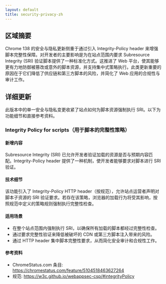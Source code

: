 ```yaml
---
layout: default
title: security-privacy-zh
---
```


## 区域摘要

Chrome 138 的安全与隐私更新侧重于通过引入 Integrity-Policy header 来增强脚本完整性保障。对开发者的主要影响是为在站点范围内要求 Subresource Integrity (SRI) 验证脚本提供了一种标准化方式。这推进了 Web 平台，使其能够更有力地防御被篡改或意外的脚本资源，并支持集中式策略执行。此类更新重要的原因在于它们降低了供应链和第三方脚本的风险，并简化了 Web 应用的合规性与审计工作。

## 详细更新

此版本中的单一安全与隐私变更收紧了站点如何为脚本资源强制执行 SRI。以下为功能细节和直接参考资料。

### Integrity Policy for scripts（用于脚本的完整性策略）

#### 新增内容
Subresource Integrity (SRI) 已允许开发者验证加载的资源是否与预期内容匹配。Integrity-Policy header 提供了一种机制，使开发者能够要求对脚本进行 SRI 验证。

#### 技术细节
该功能引入了 Integrity-Policy HTTP header（按规范），允许站点运营者声明对脚本子资源的 SRI 验证要求。若存在该策略，浏览器的加载行为将受其影响，按照规范中定义的策略规则强制执行完整性检查。

#### 适用场景
- 在整个站点范围内强制执行 SRI，以确保所有加载的脚本都经过完整性检查。
- 通过要求完整性验证来降低被破坏的 CDN 或第三方脚本注入带来的风险。
- 通过 HTTP header 集中脚本完整性要求，从而简化安全审计和合规性工作。

#### 参考资料
- ChromeStatus.com 条目: https://chromestatus.com/feature/5104518463627264
- 规范: https://w3c.github.io/webappsec-csp/#integrityPolicy
